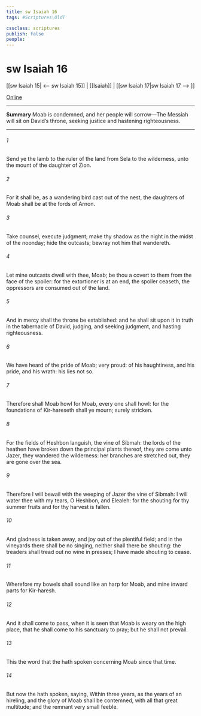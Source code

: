 ```yaml
---
title: sw Isaiah 16
tags: #Scriptures\OldT

cssclass: scriptures
publish: false
people:
---
```


# sw Isaiah 16
[[sw Isaiah 15| <-- sw Isaiah 15]] | [[Isaiah]] | [[sw Isaiah 17|sw Isaiah 17 --> ]]

[Online](https://churchofjesuschrist.org/study/scriptures/ot/isa/16?lang=eng)

---
__Summary__
Moab is condemned, and her people will sorrow—The Messiah will sit on David’s throne, seeking justice and hastening righteousness.

---
###### 1 
Send ye the lamb to the ruler of the land from Sela to the wilderness, unto the mount of the daughter of Zion.

###### 2 
For it shall be,  as a wandering bird cast out of the nest,  the daughters of Moab shall be at the fords of Arnon.

###### 3 
Take counsel, execute judgment; make thy shadow as the night in the midst of the noonday; hide the outcasts; bewray not him that wandereth.

###### 4 
Let mine outcasts dwell with thee, Moab; be thou a covert to them from the face of the spoiler: for the extortioner is at an end, the spoiler ceaseth, the oppressors are consumed out of the land.

###### 5 
And in mercy shall the throne be established: and he shall sit upon it in truth in the tabernacle of David, judging, and seeking judgment, and hasting righteousness.

###### 6 
We have heard of the pride of Moab;  very proud:  of his haughtiness, and his pride, and his wrath:  his lies  not  so.

###### 7 
Therefore shall Moab howl for Moab, every one shall howl: for the foundations of Kir-hareseth shall ye mourn; surely  stricken.

###### 8 
For the fields of Heshbon languish,  the vine of Sibmah: the lords of the heathen have broken down the principal plants thereof, they are come  unto Jazer, they wandered  the wilderness: her branches are stretched out, they are gone over the sea.

###### 9 
Therefore I will bewail with the weeping of Jazer the vine of Sibmah: I will water thee with my tears, O Heshbon, and Elealeh: for the shouting for thy summer fruits and for thy harvest is fallen.

###### 10 
And gladness is taken away, and joy out of the plentiful field; and in the vineyards there shall be no singing, neither shall there be shouting: the treaders shall tread out no wine in  presses; I have made  shouting to cease.

###### 11 
Wherefore my bowels shall sound like an harp for Moab, and mine inward parts for Kir-haresh.

###### 12 
And it shall come to pass, when it is seen that Moab is weary on the high place, that he shall come to his sanctuary to pray; but he shall not prevail.

###### 13 
This  the word that the  hath spoken concerning Moab since that time.

###### 14 
But now the  hath spoken, saying, Within three years, as the years of an hireling, and the glory of Moab shall be contemned, with all that great multitude; and the remnant  very small  feeble.


